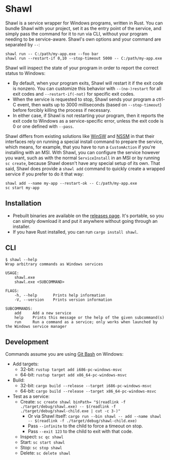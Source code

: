 # Shawl

Shawl is a service wrapper for Windows programs, written in Rust. You can
bundle Shawl with your project, set it as the entry point of the service, and
simply pass the command for it to run via CLI, without your program needing to
be service-aware. Shawl's own options and your command are separated by `--`:

```
shawl run -- C:/path/my-app.exe --foo bar
shawl run --restart-if 0,10 --stop-timeout 5000 -- C:/path/my-app.exe
```

Shawl will inspect the state of your program in order to report the correct
status to Windows:

* By default, when your program exits, Shawl will restart it if the exit code
  is nonzero. You can customize this behavior with `--(no-)restart` for all
  exit codes and `--restart-if(-not)` for specific exit codes.
* When the service is requested to stop, Shawl sends your program a ctrl-C
  event, then waits up to 3000 milliseconds (based on `--stop-timeout`) before
  forcibly killing the process if necessary.
* In either case, if Shawl is not restarting your program, then it reports
  the exit code to Windows as a service-specific error, unless the exit code
  is 0 or one defined with `--pass`.

Shawl differs from existing solutions like [WinSW](https://github.com/kohsuke/winsw)
and [NSSM](https://nssm.cc) in that their interfaces rely on running a special
install command to prepare the service, which means, for example, that you have
to run a `CustomAction` if you're installing with an MSI. With Shawl, you can
configure the service however you want, such as with the normal `ServiceInstall`
in an MSI or by running `sc create`, because Shawl doesn't have any special
setup of its own. That said, Shawl does provide a `shawl add` command to
quickly create a wrapped service if you prefer to do it that way:

```
shawl add --name my-app --restart-ok -- C:/path/my-app.exe
sc start my-app
```

## Installation
* Prebuilt binaries are available on the
  [releases page](https://github.com/mtkennerly/shawl/releases).
  It's portable, so you can simply download it and put it anywhere
  without going through an installer.
* If you have Rust installed, you can run `cargo install shawl`.

## CLI

```console
$ shawl --help
Wrap arbitrary commands as Windows services

USAGE:
    shawl.exe
    shawl.exe <SUBCOMMAND>

FLAGS:
    -h, --help       Prints help information
    -V, --version    Prints version information

SUBCOMMANDS:
    add     Add a new service
    help    Prints this message or the help of the given subcommand(s)
    run     Run a command as a service; only works when launched by the Windows service manager
```

## Development

Commands assume you are using [Git Bash](https://git-scm.com) on Windows:

* Add targets:
  * 32-bit: `rustup target add i686-pc-windows-msvc`
  * 64-bit: `rustup target add x86_64-pc-windows-msvc`
* Build:
  * 32-bit: `cargo build --release --target i686-pc-windows-msvc`
  * 64-bit: `cargo build --release --target x86_64-pc-windows-msvc`
* Test as a service:
  * Create: `sc create shawl binPath= "$(readlink -f ./target/debug/shawl.exe) -- $(readlink -f ./target/debug/shawl-child.exe | cut -c 3-)"`
    * Or via Shawl itself: `cargo run --bin shawl -- add --name shawl -- $(readlink -f ./target/debug/shawl-child.exe)`
    * Pass `--infinite` to the child to force a timeout on stop.
    * Pass `--exit 123` to the child to exit with that code.
  * Inspect: `sc qc shawl`
  * Start: `sc start shawl`
  * Stop: `sc stop shawl`
  * Delete: `sc delete shawl`
